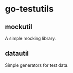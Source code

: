 go-testutils
============

mockutil
--------

A simple mocking library.

datautil
--------

Simple generators for test data.
